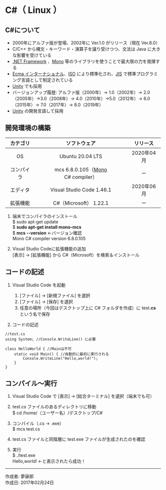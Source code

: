 # C#（ Linux ）

## C#について

* 2000年にアルファ版が登場、2002年に Ver.1.0 がリリース（現在 Ver.8.0）
* C/C++ から構文・キーワード・演算子を譲り受けつつ、文法は Java に大きな影響を受けている
* [.NET Framework](https://ja.wikipedia.org/wiki/.NET_Framework) 、[Mono](http://bit.ly/2l5Mzx1) 等のライブラリを使うことで最大限の力を発揮する
* [Ecma インターナショナル](http://bit.ly/2lLMUZZ)、[ISO](http://bit.ly/1VLZ5lB) により標準化され、[JIS](http://bit.ly/2lQk5vD) で標準プログラミング言語として制定されている
* [Unity](http://bit.ly/2l5GJMb) でも採用
* バージョンアップ履歴: アルファ版（2000年）→ 1.0（2002年）→ 2.0（2005年）→3.0（2008年）→ 4.0（2010年）→5.0（2012年）→ 6.0（2015年）→ 7.0（2017年）→ 8.0（2019年）
* [Unity](http://bit.ly/2l5GJMb) の開発言語して採用


## 開発環境の構築

|カテゴリ|ソフトウェア|リリース|
|:--:|:--:|:--:|
|OS|Ubuntu 20.04 LTS|2020年04月|
|コンパイラ| mcs 6.8.0.105（[Mono](http://bit.ly/2l5Mzx1) C# compiler）|ー|
|エディタ|Visual Studio Code 1.46.1|2020年06月|
|拡張機能|C#（Microsoft） 1.22.1|ー|

1. 端末でコンパイラのインストール  
    $ sudo apt-get update  
    $ <b>sudo apt-get install mono-mcs</b>  
    $ <b>mcs --version</b> ←バージョン確認  
    Mono C# compiler version 6.8.0.105

1. Visual Studio Codeに拡張機能の追加  
    [表示] → [拡張機能] から C#（Microsoft）を検索＆インストール

## コードの記述

1. Visual Studio Code を起動
    1. [ファイル] → [新規ファイル] を選択
    1. [ファイル] → [保存] を選択
    1. 任意の場所（今回はデスクトップ上に C# フォルダを作成）に test<b>.cs</b> という名で保存

1. コードの記述
```
//test.cs
using System; //Console.WriteLine() に必要

class HelloWorld { //Mainは不可
    static void Main() { //自動的に最初に実行される
        Console.WriteLine("Hello,world!");
    }
}
```

## コンパイル〜実行

1. Visual Studio Code で [表示] → [総合ターミナル] を選択（端末でも可）

1. test.cs ファイルのあるディレクトリに移動  
$ cd /home/（ユーザー名）/デスクトップ/C#

1. コンパイル（.cs → .exe）  
$ mcs test.cs

1. test.cs ファイルと同階層に test.exe ファイルが生成されたのを確認

1. 実行  
$ ./test.exe  
Hello,world! ←と表示されたら成功！

***
作成者: 夢寐郎  
作成日: 2017年02月24日
